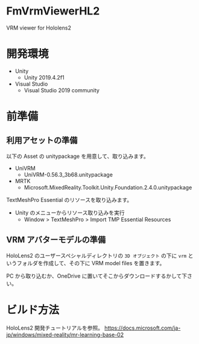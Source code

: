 # FmVrmViewerHL2
VRM viewer for Hololens2

# 開発環境

- Unity
    - Unity 2019.4.2f1
- Visual Studio
    - Visual Studio 2019 community

# 前準備

## 利用アセットの準備

以下の Asset の unitypackage を用意して、取り込みます。

- UniVRM
    - UniVRM-0.56.3_3b68.unitypackage
- MRTK
    - Microsoft.MixedReality.Toolkit.Unity.Foundation.2.4.0.unitypackage

TextMeshPro Essential のリソースを取り込みます。

- Unity のメニューからリソース取り込みを実行
    - Window > TextMeshPro > Import TMP Essential Resources

## VRM アバターモデルの準備

HoloLens2 のユーザースペシャルディレクトリの `3D オブジェクト` の下に `vrm` というフォルダを作成して、その下に VRM model files を置きます。

PC から取り込むか、OneDrive に置いてそこからダウンロードするかして下さい。

# ビルド方法

HoloLens2 開発チュートリアルを参照。
https://docs.microsoft.com/ja-jp/windows/mixed-reality/mr-learning-base-02


